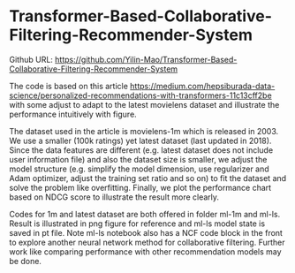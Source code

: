 # Transformer-Based-Collaborative-Filtering-Recommender-System

Github URL: https://github.com/Yilin-Mao/Transformer-Based-Collaborative-Filtering-Recommender-System

The code is based on this article https://medium.com/hepsiburada-data-science/personalized-recommendations-with-transformers-11c13cff2be with some adjust to adapt to the latest movielens dataset and illustrate the performance intuitively with figure.

The dataset used in the article is movielens-1m which is released in 2003. We use a smaller (100k ratings) yet latest dataset (last updated in 2018). Since the data features are different (e.g. latest dataset does not include user information file) and also the dataset size is smaller, we adjust the model structure (e.g. simplify the model dimension, use regularizer and Adam optimizer, adjust the training set ratio and so on) to fit the dataset and solve the problem like overfitting. Finally, we plot the performance chart based on NDCG score to illustrate the result more clearly.

Codes for 1m and latest dataset are both offered in folder ml-1m and ml-ls. Result is illustrated in png figure for reference and ml-ls model state is saved in pt file. Note ml-ls notebook also has a NCF code block in the front to explore another neural network method for collaborative filtering. Further work like comparing performance with other recommendation models may be done.
